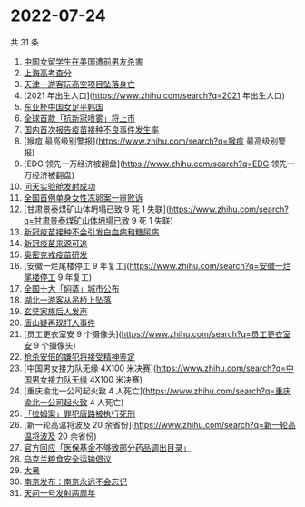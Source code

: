 # 2022-07-24

共 31 条

<!-- BEGIN -->
<!-- 最后更新时间 Sun Jul 24 2022 17:14:32 GMT+0800 (China Standard Time) -->

1. [中国女留学生在美国遭前男友杀害](https://www.zhihu.com/search?q=中国女留学生在美国遭前男友杀害)
1. [上海高考查分](https://www.zhihu.com/search?q=上海高考查分)
1. [天津一游客玩高空项目坠落身亡](https://www.zhihu.com/search?q=天津一游客玩高空项目坠落身亡)
1. [2021 年出生人口](https://www.zhihu.com/search?q=2021 年出生人口)
1. [东亚杯中国女足平韩国](https://www.zhihu.com/search?q=东亚杯中国女足平韩国)
1. [全球首款「抗新冠喷雾」将上市](https://www.zhihu.com/search?q=全球首款「抗新冠喷雾」将上市)
1. [国内首次报告疫苗接种不良事件发生率](https://www.zhihu.com/search?q=国内首次报告疫苗接种不良事件发生率)
1. [猴痘 最高级别警报](https://www.zhihu.com/search?q=猴痘 最高级别警报)
1. [EDG 领先一万经济被翻盘](https://www.zhihu.com/search?q=EDG 领先一万经济被翻盘)
1. [问天实验舱发射成功](https://www.zhihu.com/search?q=问天实验舱发射成功)
1. [全国首例单身女性冻卵案一审败诉](https://www.zhihu.com/search?q=全国首例单身女性冻卵案一审败诉)
1. [甘肃景泰煤矿山体坍塌已致 9 死 1 失联](https://www.zhihu.com/search?q=甘肃景泰煤矿山体坍塌已致 9 死 1 失联)
1. [新冠疫苗接种不会引发白血病和糖尿病](https://www.zhihu.com/search?q=新冠疫苗接种不会引发白血病和糖尿病)
1. [新冠疫苗来源可追](https://www.zhihu.com/search?q=新冠疫苗来源可追)
1. [奥密克戎疫苗研发](https://www.zhihu.com/search?q=奥密克戎疫苗研发)
1. [安徽一烂尾楼停工 9 年复工](https://www.zhihu.com/search?q=安徽一烂尾楼停工 9 年复工)
1. [全国十大「焖蒸」城市公布](https://www.zhihu.com/search?q=全国十大「焖蒸」城市公布)
1. [湖北一游客从吊桥上坠落](https://www.zhihu.com/search?q=湖北一游客从吊桥上坠落)
1. [玄奘家族后人发声](https://www.zhihu.com/search?q=玄奘家族后人发声)
1. [唐山疑再现打人事件](https://www.zhihu.com/search?q=唐山疑再现打人事件)
1. [员工更衣室安 9 个摄像头](https://www.zhihu.com/search?q=员工更衣室安 9 个摄像头)
1. [枪杀安倍的嫌犯将接受精神鉴定](https://www.zhihu.com/search?q=枪杀安倍的嫌犯将接受精神鉴定)
1. [中国男女接力队无缘 4X100 米决赛](https://www.zhihu.com/search?q=中国男女接力队无缘 4X100 米决赛)
1. [重庆渝北一公司起火致 4 人死亡](https://www.zhihu.com/search?q=重庆渝北一公司起火致 4 人死亡)
1. [「拉姆案」罪犯唐路被执行死刑](https://www.zhihu.com/search?q=「拉姆案」罪犯唐路被执行死刑)
1. [新一轮高温将波及 20 余省份](https://www.zhihu.com/search?q=新一轮高温将波及 20 余省份)
1. [官方回应「医保基金不够致部分药品调出目录」](https://www.zhihu.com/search?q=官方回应「医保基金不够致部分药品调出目录」)
1. [乌克兰粮食安全运输倡议](https://www.zhihu.com/search?q=乌克兰粮食安全运输倡议)
1. [大暑](https://www.zhihu.com/search?q=大暑)
1. [南京发布：南京永远不会忘记](https://www.zhihu.com/search?q=南京发布：南京永远不会忘记)
1. [天问一号发射两周年](https://www.zhihu.com/search?q=天问一号发射两周年)

<!-- END -->
